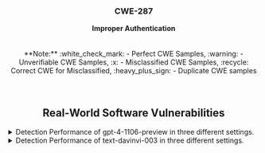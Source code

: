 <p align="center">
  </a>
  <h3 align="center">CWE-287</a></h3>
  <p align="center">
    <b>Improper Authentication</b><br><br><br> **Note:** :white_check_mark: - Perfect CWE Samples, :warning: - Unverifiable CWE Samples, :x: - Misclassified CWE Samples, :recycle: Correct CWE for Misclassified, :heavy_plus_sign: - Duplicate CWE samples <br><br><br>
  </p>
</p>
<div align="center">

## Real-World Software Vulnerabilities

</div>

<details>
<summary>Detection Performance of gpt-4-1106-preview in three different settings.</summary><br>


<h3>
    <b>
        <div align="center">
            :white_check_mark: - Perfect CWE Samples
        </div>
    </b>
</h3>
  
<div align="center">

|  Sample   |  gpt-4-1106 (No explanation) | gpt-4-1106-CWEtype  | gpt-4-1106 (with explanation)  | gpt-4-1106-CWEtype  | gpt-4-1106 (with explanation and highlighted code segment) | gpt-4-1106-CWEtype |
|-----------|------------------------|---------------------|-----------------------------|---------------------------|-----------------------------------|-------------------|
|  CWE287-231   |  Yes  |  CWE-90 (80%)  |  Yes  |  CWE-90 (90%)  |  Yes  |  CWE-90 (90%); code: No  |
|  CWE287-413   |  Yes  | CWE-120 (80%), CWE-676 (70%), CWE-170 (70%), CWE-252 (60%), CWE-404 (70%), CWE-20 (60%)  |  Yes  |  CWE-120 (90%), CWE-457 (90%), CWE-401 (90%), CWE-755 (90%), **CWE-287 (90%)**, CWE-476 (90%)  |  Yes  |  CWE-120 (90%), CWE-676 (90%), CWE-252 (90%), CWE-401 (90%), CWE-170 (90%), CWE-697 (90%); code: No        |
|  CWE287-1635  |  Yes  | CWE-120 (80%), CWE-121 (80%), CWE-122 (80%), CWE-20 (70%), CWE-676 (60%), CWE-330 (70%), CWE-404 (60%)  |  Yes  |  CWE-120 (80%), CWE-121 (80%), CWE-122 (80%), CWE-134 (70%), CWE-20 (70%), CWE-676 (60%), CWE-330 (60%), CWE-404 (60%), CWE-391 (60%)  |  Yes  |  CWE-120 (90%); code: No  |
|  Total        |  3/3  |  0/3  |  3/3  |  1/3  |  3/3  |  0/3   |

</div>


<h3>
    <b>
        <div align="center">
            :warning: - Unverifiable CWE Samples
        </div>
    </b>
</h3>
  
<div align="center">

|  Sample   |  gpt-4-1106 (No explanation) | gpt-4-1106-CWEtype  | gpt-4-1106 (with explanation)  | gpt-4-1106-CWEtype  | gpt-4-1106 (with explanation and highlighted code segment) | gpt-4-1106-CWEtype |
|-----------|------------------------|---------------------|-----------------------------|---------------------------|-----------------------------------|-------------------|
|  :warning: CWE287-287   |  No  |  -   |  Yes  |  CWE-113 (60%)       |  Yes  |  CWE-20 (70%); code: No  |    
|  :warning: CWE287-975   |  Yes  |  CWE-399 (70%), CWE-20 (60%), CWE-755 (60%), CWE-754 (50%)  |  Yes  |  CWE-400 (80%), CWE-20 (80%), CWE-755 (80%), CWE-364 (80%), CWE-770 (80%), CWE-476 (80%)|  Yes  | CWE-404 (80%), CWE-20 (80%), CWE-754 (80%), CWE-190 (80%), CWE-676 (80%), CWE-772 (80%), CWE-364 (80%); **code: Yes**  |
|  Total        |  1/2  |  1/2  |  0/2  |  0/2  |  0/2  |  0/2   |

</div>


<h3>
    <b>
        <div align="center">
            :heavy_plus_sign: - Duplicate CWE samples
        </div>
    </b>
</h3>
  
<div align="center">

|  Sample   |  gpt-4-1106 (No explanation) | gpt-4-1106-CWEtype  | gpt-4-1106 (with explanation)  | gpt-4-1106-CWEtype  | gpt-4-1106 (with explanation and highlighted code segment) | gpt-4-1106-CWEtype |
|-----------|------------------------|---------------------|-----------------------------|---------------------------|-----------------------------------|-------------------|
|  :heavy_plus_sign: CWE287-561   |  Yes  |  CWE-90 (90%)  |  Yes  |  CWE-90 (90%)  |  Yes  |  CWE-90 (80%); code: No  |

</div>
</details>


<details>
  <summary>Detection Performance of text-davinvi-003 in three different settings.</summary><br>


  <h3>
    <b>
        <div align="center">
            :white_check_mark: - Perfect CWE Samples
        </div>
    </b>
</h3>

<div align="center">

|  Sample   |  text-davinvi-003 (No explanation) | text-davinvi-003-CWEtype  | text-davinvi-003 (with explanation)  | text-davinvi-003-CWEtype  | text-davinvi-003 (with explanation and highlighted code segment) | text-davinvi-003-CWEtype |
|-----------|------------------------|---------------------|-----------------------------|---------------------------|-----------------------------------|-------------------|
|  CWE287-231   |  No  |  -  |  Yes  |  CWE-90 (95%)  |  Yes  |  CWE-90 (100%); code: No  |   
|  CWE287-413   |  Yes  | CWE-20 (90%), CWE-78 (80%)  |  Yes  |  CWE-120 (95%)  |  Yes  |  CWE-119 (90%); code: No   |
|  CWE287-1635  |  Yes  | CWE-20 (95%)  |  Yes  |  CWE-120 (90%)  |  Yes  |  CWE-120 (90%); code: No  |
|  Total        |  2/3  |  0/3  |  3/3  |  0/3  |  3/3  |  0/3   |
</div>


  <h3>
    <b>
        <div align="center">
            :warning: - Unverifiable CWE Samples
        </div>
    </b>
</h3>

<div align="center">

|  Sample   |  text-davinvi-003 (No explanation) | text-davinvi-003-CWEtype  | text-davinvi-003 (with explanation)  | text-davinvi-003-CWEtype  | text-davinvi-003 (with explanation and highlighted code segment) | text-davinvi-003-CWEtype |
|-----------|------------------------|---------------------|-----------------------------|---------------------------|-----------------------------------|-------------------|
|  :warning: CWE287-287   |  No  |  -   |  Yes  |  CWE-113 (90%)       |  No  |  -; code: -  |    
|  :warning: CWE287-975   |  No  |  -  |  Yes  | CWE-119 (90%)  |  Yes  | CWE-119 (90%); code: No  |
|  Total        |  2/2  |  2/2  |  0/2  |  0/2  |  1/2  |  1/2   |
</div>


  <h3>
    <b>
        <div align="center">
            :heavy_plus_sign: - Duplicate CWE samples
        </div>
    </b>
</h3>

<div align="center">

|  Sample   |  text-davinvi-003 (No explanation) | text-davinvi-003-CWEtype  | text-davinvi-003 (with explanation)  | text-davinvi-003-CWEtype  | text-davinvi-003 (with explanation and highlighted code segment) | text-davinvi-003-CWEtype |
|-----------|------------------------|---------------------|-----------------------------|---------------------------|-----------------------------------|-------------------|
|  :heavy_plus_sign: CWE287-561   |  No  |  -  |  Yes  |  CWE-90 (95%)  |  Yes  |  CWE-90 (100%); code: No  | 

</div>
</details>
